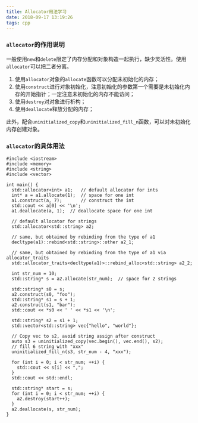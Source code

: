 ```yaml
---
title: Allocator用法学习
date: 2018-09-17 13:19:26
tags: cpp
---
```

### `allocator`的作用说明
一般使用`new`和`delete`限定了内存分配和对象构造一起执行，缺少灵活性。使用`allocator`可以把二者分离。
1. 使用`allocator`对象的`allocate`函数可以分配未初始化的内存；
2. 使用`construct`进行对象初始化，注意初始化的参数第一个需要是未初始化内存的开始指针；一定注意未初始化的内存不能访问；
3. 使用`destroy`对对象进行析构；
4. 使用`deallocate`释放分配的内存；

此外，配合`uninitialized_copy`和`uninitialized_fill_n`函数，可以对未初始化内存创建对象。


### `allocator`的具体用法
```
#include <iostream>
#include <memory>
#include <string>
#include <vector>

int main() {
  std::allocator<int> a1;   // default allocator for ints
  int* a = a1.allocate(1);  // space for one int
  a1.construct(a, 7);       // construct the int
  std::cout << a[0] << '\n';
  a1.deallocate(a, 1);  // deallocate space for one int

  // default allocator for strings
  std::allocator<std::string> a2;

  // same, but obtained by rebinding from the type of a1
  decltype(a1)::rebind<std::string>::other a2_1;

  // same, but obtained by rebinding from the type of a1 via allocator_traits
  std::allocator_traits<decltype(a1)>::rebind_alloc<std::string> a2_2;

  int str_num = 10;
  std::string* s = a2.allocate(str_num);  // space for 2 strings

  std::string* s0 = s;
  a2.construct(s0, "foo");
  std::string* s1 = s + 1;
  a2.construct(s1, "bar");
  std::cout << *s0 << ' ' << *s1 << '\n';

  std::string* s2 = s1 + 1;
  std::vector<std::string> vec{"hello", "world"};

  // Copy vec to s2, avoid string assign after construct
  auto s3 = uninitialized_copy(vec.begin(), vec.end(), s2);
  // fill 6 string with "xxx"
  uninitialized_fill_n(s3, str_num - 4, "xxx");

  for (int i = 0; i < str_num; ++i) {
    std::cout << s[i] << ",";
  }
  std::cout << std::endl;

  std::string* start = s;
  for (int i = 0; i < str_num; ++i) {
    a2.destroy(start++);
  }
  a2.deallocate(s, str_num);
}

```
